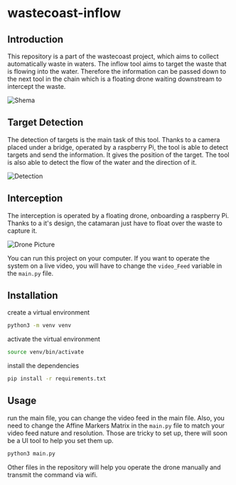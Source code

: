 # wastecoast-inflow

## Introduction

This repository is a part of the wastecoast project, which aims to collect automatically waste in waters.
The inflow tool aims to target the waste that is flowing into the water.
Therefore the information can be passed down to the next tool in the chain which is a floating drone waiting downstream to intercept the waste.

![Shema](https://yuwpxekhcyxqobbumhuc.supabase.co/storage/v1/object/public/Wastecoast/Images/Schema.png)

## Target Detection

The detection of targets is the main task of this tool. Thanks to a camera placed under a bridge, operated by a raspberry Pi, the tool is able to detect targets and send the information. It gives the position of the target. The tool is also able to detect the flow of the water and the direction of it.

![Detection](https://yuwpxekhcyxqobbumhuc.supabase.co/storage/v1/object/public/Wastecoast/Images/Passage.png)

## Interception

The interception is operated by a floating drone, onboarding a raspberry Pi. Thanks to a it's design, the catamaran just have to float over the waste to capture it.

![Drone Picture](https://yuwpxekhcyxqobbumhuc.supabase.co/storage/v1/object/public/Wastecoast/Images/IMG_6473%202.png)

You can run this project on your computer.
If you want to operate the system on a live video, you will have to change the `video_Feed` variable in the `main.py` file.

## Installation

create a virtual environment

```bash
python3 -m venv venv
```

activate the virtual environment

```bash
source venv/bin/activate
```

install the dependencies

```bash
pip install -r requirements.txt
```

## Usage

run the main file, you can change the video feed in the main file.
Also, you need to change the Affine Markers Matrix in the `main.py` file to match your video feed nature and resolution.
Those are tricky to set up, there will soon be a UI tool to help you set them up.

```bash
python3 main.py
```

Other files in the repository will help you operate the drone manually and transmit the command via wifi.
